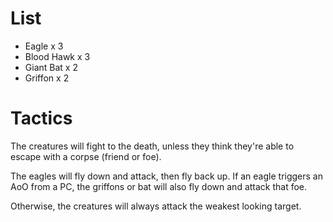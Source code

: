 # List

- Eagle x 3
- Blood Hawk x 3
- Giant Bat x 2
- Griffon x 2

# Tactics
The creatures will fight to the death, unless they think they're able
to escape with a corpse (friend or foe).

The eagles will fly down and attack, then fly back up.
If an eagle triggers an AoO from a PC, the griffons or bat will
also fly down and attack that foe.

Otherwise, the creatures will always attack the weakest looking target.

